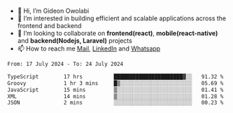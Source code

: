 - 👋 Hi, I’m Gideon Owolabi
- 👀 I’m interested in building efficient and scalable applications across the frontend and backend
- 💞️ I’m looking to collaborate on <b>frontend(react)</b>, <b>mobile(react-native)</b> and <b>backend(Nodejs, Laravel)</b> projects
- 📫 How to reach me <a href="mailto:gideoniyin2021@gmail.com">Mail</a>, <a href="https://www.linkedin.com/in/gideon-owolabi-9b667a232/">LinkedIn</a> and <a href="https://wa.me/2348055377085">Whatsapp</a>

<!---
gude1/gude1 is a ✨ special ✨ repository because its `README.md` (this file) appears on your GitHub profile.
You can click the Preview link to take a look at your changes.
--->

<!--START_SECTION:waka-->

```txt
From: 17 July 2024 - To: 24 July 2024

TypeScript        17 hrs          ██████████████████████▓░░   91.32 %
Groovy            1 hr 3 mins     █▒░░░░░░░░░░░░░░░░░░░░░░░   05.69 %
JavaScript        15 mins         ▒░░░░░░░░░░░░░░░░░░░░░░░░   01.41 %
XML               14 mins         ▒░░░░░░░░░░░░░░░░░░░░░░░░   01.28 %
JSON              2 mins          ░░░░░░░░░░░░░░░░░░░░░░░░░   00.23 %
```

<!--END_SECTION:waka-->
